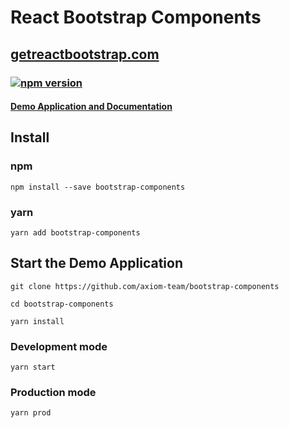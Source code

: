 # React Bootstrap Components

## [getreactbootstrap.com](https://getreactbootstrap.com/)

### [![npm version](https://badge.fury.io/js/bootstrap-components.svg)](https://badge.fury.io/js/bootstrap-components)

#### [Demo Application and Documentation](https://getreactbootstrap.com/)

## Install

### npm
```
npm install --save bootstrap-components
```

### yarn
```
yarn add bootstrap-components
```

## Start the Demo Application
```
git clone https://github.com/axiom-team/bootstrap-components
```
```
cd bootstrap-components
```
```
yarn install
```

### Development mode
```
yarn start
```

### Production mode
```
yarn prod
```
